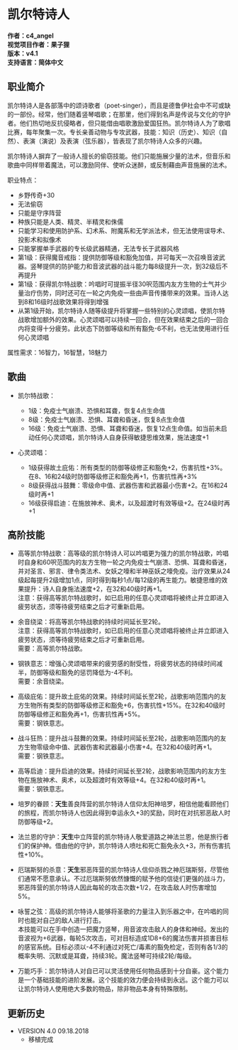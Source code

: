 # 凯尔特诗人

**作者：c4_angel**  
**视觉项目作者：果子狸**  
**版本：v4.1**  
**支持语言：简体中文**

## 职业简介

凯尔特诗人是各部落中的颂诗歌者（poet-singer），而且是德鲁伊社会中不可或缺的一部份。经常，他们随着竖琴唱歌；在那里，他们得到名声是传说与文化的守护者。他们热切地反抗侵略者，但只能借由唱歌激励爱国狂热。凯尔特诗人为了歌唱比赛，每年聚集一次。专长亲善动物与专攻武器，技能：知识（历史）、知识（自然）、表演（演说）及表演（弦乐器），皆表现了凯尔特诗人众多的兴趣。

凯尔特诗人摒弃了一般诗人擅长的偷窃技能。他们只能施展少量的法术，但音乐和歌曲中同样带着魔法，可以激励同伴、使听众迷醉，或反制藉由声音施展的法术。

职业特点：

- 乡野传奇+30
- 无法偷窃
- 只能是守序阵营
- 种族只能是人类、精灵、半精灵和侏儒
- 只能学习和使用防护系、幻术系、附魔系和无学派法术，但无法使用误导术、投影术和拟像术
- 只能掌握单手武器的专长级武器精通，无法专长于武器风格
- 第1级：获得魔音戒指：提供防御等级和豁免加值，并可每天一次召唤音波武器。竖琴提供的防护能力和音波武器的战斗能力每8级提升一次，到32级后不再提升
- 第1级：获得凯尔特战歌：吟唱时可提振半径30呎范围内友方生物的士气并少量治疗伤势，同时还可在一轮之内免疫一些由声音传播带来的效果。当诗人达到8和16级时战歌效果将得到增强
- 从第1级开始，凯尔特诗人随等级提升将掌握一些特别的心灵颂唱，使凯尔特战歌增加额外的效果。心灵颂唱可以持续一回合，但在效果结束之后的一回合内将变得十分疲劳。此状态下防御等级和所有豁免-6不利，也无法使用进行任何心灵颂唱

属性需求：16智力，16智慧，18魅力

## 歌曲
- 凯尔特战歌：
	- 1级：免疫士气崩溃、恐惧和耳聋，恢复4点生命值
	- 8级：免疫士气崩溃、恐惧、耳聋和昏迷，恢复8点生命值
	- 16级：免疫士气崩溃、恐惧、耳聋和昏迷，恢复12点生命值。如当前未启动任何心灵颂唱，凯尔特诗人自身获得敏捷思维效果，施法速度+1

- 心灵颂唱：
	- 1级获得故土庇佑：所有类型的防御等级修正和豁免+2，伤害抗性+3%。在8、16和24级时防御等级修正和豁免再+1，伤害抗性再+3%
	- 8级获得战斗鼓舞：零级命中值、武器伤害和武器最小伤害+2。在16和24级时再+1
	- 16级获得启迪：在施放神术、奥术，以及超渡时有效等级+2。在24级时再+1
	
## 高阶技能

- 高等凯尔特战歌：高等级的凯尔特诗人可以吟唱更为强力的凯尔特战歌，吟唱时自身和60呎范围内的友方生物一轮之内免疫士气崩溃、恐惧、耳聋和昏迷，并对圣言、邪言、律令类法术、女妖之嚎和半神巫妖之嚎免疫。治疗效果从24级起每提升2级增加1点，同时得到每秒1点/每12级的再生能力。敏捷思维的效果提升：诗人自身施法速度+2，在32和40级时再+1。  
	注意：获得高等凯尔特战歌时，如已启用的任意心灵颂唱将被终止并立即进入疲劳状态，须等待疲劳结束之后才可重新启用。

- 余音绕梁：将高等凯尔特战歌的持续时间延长至2轮。  
	注意：获得高等凯尔特战歌时，如已启用的任意心灵颂唱将被终止并立即进入疲劳状态，须等待疲劳结束之后才可重新启用。  
	需要：高等凯尔特战歌。

- 钢铁意志：增强心灵颂唱带来的疲劳感的耐受性，将疲劳状态的持续时间减半，防御等级和豁免的惩罚降低为-4不利。  
	需要：余音绕梁。

- 高级庇佑：提升故土庇佑的效果。持续时间延长至2轮，战歌影响范围内的友方生物所有类型的防御等级修正和豁免+6，伤害抗性+15%。在32和40级时防御等级修正和豁免再+1，伤害抗性再+5%。  
	需要：钢铁意志。

- 战斗狂热：提升战斗鼓舞的效果。持续时间延长至2轮，战歌影响范围内的友方生物零级命中值、武器伤害和武器最小伤害+4。在32和40级时再+1。  
	需要：钢铁意志。

- 高等启迪：提升启迪的效果。持续时间延长至2轮，战歌影响范围内的友方生物在施放神术、奥术，以及超渡时有效等级+4。在32和40级时再+1。  
	需要：钢铁意志。

- 培罗的眷顾：**天生**善良阵营的凯尔特诗人信仰太阳神培罗，相信他能看顾他们的旅程，而凯尔特诗人也因此得到幸运永久+3的奖励，同时在对抗邪恶敌人时防御等级+2。

- 法兰恩的守护：**天生**中立阵营的凯尔特诗人敬爱道路之神法兰恩，他是旅行者们的保护神。借由他的守护，凯尔特诗人喷吐和死亡豁免永久+3，所有伤害抗性+10%。

- 厄瑞斯努的杀意：**天生**邪恶阵营的凯尔特诗人信仰杀戮之神厄瑞斯努，尽管他们通常不愿意承认。不过厄瑞斯努依然慷慨的赋予他的信徒们更强的战斗力，邪恶阵营的凯尔特诗人因此每轮的攻击次数+1/2，在攻击敌人时伤害增加5%。

- 咏誓之弦：高级的凯尔特诗人能够将圣歌的力量注入到乐器之中，在吟唱的同时也能对自己的敌人进行打击。  
	本技能可以在手中创造一把魔力竖琴，用音波攻击敌人的身体和神经。发出的音波视为+6武器，每轮5次攻击，可对目标造成1D8+6的魔法伤害并损害目标的感官系统。目标必须以-4不利通过对死亡/毒素的豁免检定，否则有各1/3的概率失明、沉默或是耳聋，持续3轮。魔法竖琴可持续2轮/每级。

- 万能巧手：凯尔特诗人对自已可以灵活使用任何物品感到十分自豪。这个能力是一个基础技能的进阶发展。这个技能的效力便会持续到永远。这个能力可以让凯尔特诗人使用绝大多数的物品，除非物品本身有特殊限制。


## 更新历史

- VERSION 4.0 09.18.2018
	- 移植完成
